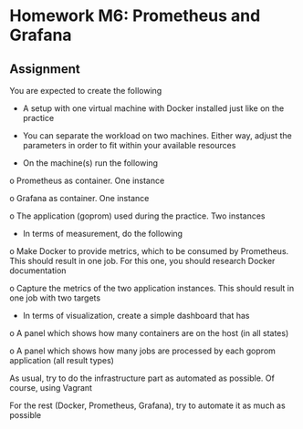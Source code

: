 # Homework M6: Prometheus and Grafana

## Assignment

You are expected to create the following

- A setup with one virtual machine with Docker installed just like on the practice

* You can separate the workload on two machines. Either way, adjust the parameters in order to fit within your available resources

- On the machine(s) run the following

o Prometheus as container. One instance

o Grafana as container. One instance

o The application (goprom) used during the practice. Two instances

- In terms of measurement, do the following

o Make Docker to provide metrics, which to be consumed by Prometheus. This should result in one job. For this one, you should research Docker documentation

o Capture the metrics of the two application instances. This should result in one job with two targets

- In terms of visualization, create a simple dashboard that has

o A panel which shows how many containers are on the host (in all states)

o A panel which shows how many jobs are processed by each goprom application (all result types)

As usual, try to do the infrastructure part as automated as possible. Of course, using Vagrant

For the rest (Docker, Prometheus, Grafana), try to automate it as much as possible